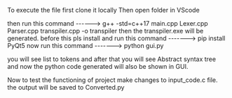 To execute the file first clone it locally 
Then open folder in VScode 

then run this command ------>   g++ -std=c++17 main.cpp Lexer.cpp Parser.cpp transpiler.cpp -o transpiler
then the transpiler.exe will be generated.
before this pls install and run this command ------->  pip install PyQt5
now run this command ------->   python gui.py

you will see list to tokens 
and after that you will see Abstract syntax tree
and now the python code generated will also be shown in GUI.

Now to test the functioning of project make changes to input_code.c file.
the output will be saved to Converted.py